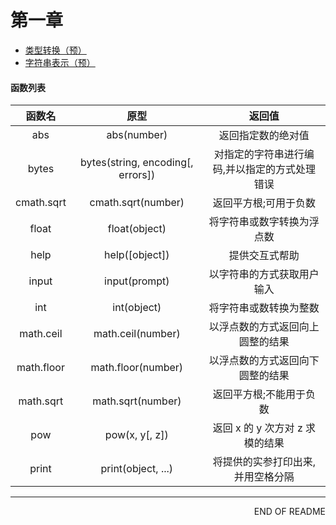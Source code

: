 第一章
================================
 * [类型转换（预）](类型转换.md)
 * [字符串表示（预）](字符串表示.md)

#### 函数列表 #####

函数名  | 原型 | 返回值 |
:-: | :-: | :-:|
abs | abs(number) | 返回指定数的绝对值
bytes | bytes(string, encoding[, errors]) | 对指定的字符串进行编码,并以指定的方式处理错误
cmath.sqrt | cmath.sqrt(number) | 返回平方根;可用于负数
float | float(object) | 将字符串或数字转换为浮点数
help | help([object]) | 提供交互式帮助
input | input(prompt) |  以字符串的方式获取用户输入
int | int(object) | 将字符串或数转换为整数
math.ceil |  math.ceil(number) | 以浮点数的方式返回向上圆整的结果
math.floor | math.floor(number) | 以浮点数的方式返回向下圆整的结果
math.sqrt | math.sqrt(number) | 返回平方根;不能用于负数
pow | pow(x, y[, z])  | 返回 x 的 y 次方对 z 求模的结果
print | print(object, ...) | 将提供的实参打印出来,并用空格分隔

--------------------------------
<p align="right">END OF README</p>

